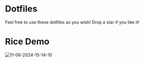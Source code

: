 # Dotfiles
Feel free to use these dotfiles as you wish! Drop a star if you like it!

# Rice Demo

![11-06-2024-15-14-10](https://github.com/duckyfied/dotfiles/assets/172433021/4c830b36-7029-4f2a-82ff-0a5bc0fbb14a)


